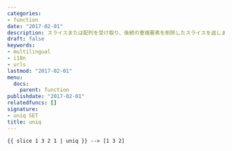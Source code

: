 ```yaml
---
categories:
- function
date: "2017-02-01"
description: スライスまたは配列を受け取り、後続の重複要素を削除したスライスを返します。
draft: false
keywords:
- multilingual
- i18n
- urls
lastmod: "2017-02-01"
menu:
  docs:
    parent: function
publishdate: "2017-02-01"
relatedfuncs: []
signature:
- uniq SET
title: uniq
---
```



```go-html-template
{{ slice 1 3 2 1 | uniq }} --> [1 3 2]
```
